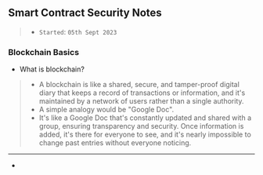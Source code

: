 ## Smart Contract Security Notes

> - `Started`: `05th Sept 2023`

### Blockchain Basics

- What is blockchain?
> -  A blockchain is like a shared, secure, and tamper-proof digital diary that keeps a record of transactions or information, and it's maintained by a network of users rather than a single authority.
> -  A simple analogy would be "Google Doc".
> -  It's like a Google Doc that's constantly updated and shared with a group, ensuring transparency and security. Once information is added, it's there for everyone to see, and it's nearly impossible to change past entries without everyone noticing.

---

- 
